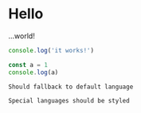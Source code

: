 # Hello

…world!

```js {3-4} fileName=test /a/
console.log('it works!')

const a = 1
console.log(a)
```

```
Should fallback to default language
```

```plaintext
Special languages should be styled
```